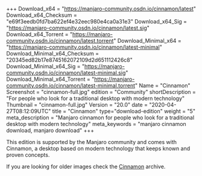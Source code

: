 +++
Download_x64 = "https://manjaro-community.osdn.io/cinnamon/latest"
Download_x64_Checksum = "e69f3eedb0fd7ba622ef4e32eec980e4ca0a31e3"
Download_x64_Sig = "https://manjaro-community.osdn.io/cinnamon/latest.sig"
Download_x64_Torrent = "https://manjaro-community.osdn.io/cinnamon/latest.torrent"
Download_Minimal_x64 = "https://manjaro-community.osdn.io/cinnamon/latest-minimal"
Download_Minimal_x64_Checksum = "20345ed82b17e8745162072109d2d651112426c8"
Download_Minimal_x64_Sig = "https://manjaro-community.osdn.io/cinnamon/latest-minimal.sig"
Download_Minimal_x64_Torrent = "https://manjaro-community.osdn.io/cinnamon/latest-minimal.torrent"
Name = "Cinnamon"
Screenshot = "cinnamon-full.jpg"
edition = "Community"
shortDescription = "For people who look for a traditional desktop with modern technology"
Thumbnail = "cinnamon-full.jpg"
Version = "20.0"
date = "2020-04-27T08:12:09UTC"
title = "Cinnamon"
type="download-edition"
weight = "5"
meta_description = "Manjaro cinnamon for people who look for a traditional desktop with modern technology"
meta_keywords = "manjaro cinnamon download, manjaro download"
+++

This edition is supported by the Manjaro community and comes with Cinnamon, a desktop based on modern technology that keeps known and proven concepts.

If you are looking for older images check the [Cinnamon](https://osdn.net/projects/manjaro-archive/storage/cinnamon/) archive.

